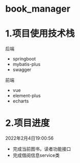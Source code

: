 # book_manager

# 1.项目使用技术栈

后端

- springboot
- mybatis-plus
- swagger



前端

- vue
- element-plus
- echarts



# 2.项目进度

2022年2月4日19:00:56

- 完成当前图书，读者功能接口
- 完成借阅信息service类

